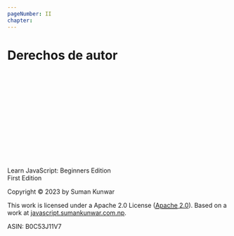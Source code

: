 ```yaml
---
pageNumber: II
chapter: 
---
```


# Derechos de autor

<br/>
<br/>
<br/>
<br/>
<br/>
<br/>
<br/>
<br/>
<br/>
<br/>
<br/>
<br/>


Learn JavaScript: Beginners Edition  
First Edition

Copyright © 2023 by Suman Kunwar




This work is licensed under a Apache 2.0 License  ([<abbr title="Apache">Apache</abbr> 2.0](http://www.apache.org/licenses/LICENSE-2.0)).
Based on a work at [javascript.sumankunwar.com.np](https://javascript.sumankunwar.com.np/).

ASIN: B0C53J11V7


